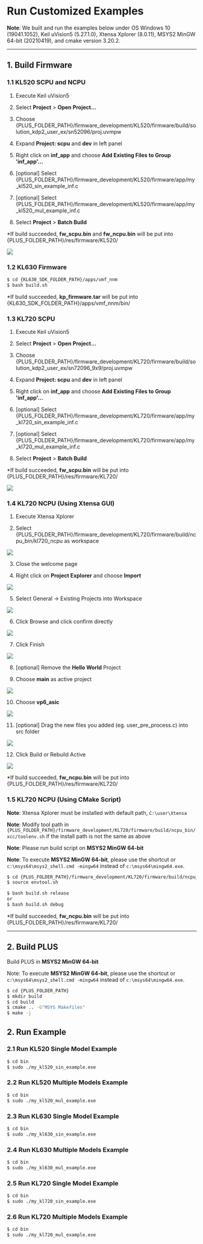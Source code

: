 # Run Customized Examples

**Note**: We built and run the examples below under OS Windows 10 (19041.1052), Keil uVision5 (5.27.1.0), Xtensa Xplorer (8.0.11), MSYS2 MinGW 64-bit (20210419), and cmake version 3.20.2.

---

## 1. Build Firmware

### 1.1 KL520 SCPU and NCPU
1. Execute Keil uVision5

2. Select **Project** > **Open Project...**

3. Choose {PLUS_FOLDER_PATH}/firmware_development/KL520/firmware/build/solution_kdp2_user_ex/sn52096/proj.uvmpw

4. Expand **Project: scpu** and **dev** in left panel

5. Right click on **inf_app** and choose **Add Existing Files to Group 'inf_app'...**

6. [optional] Select {PLUS_FOLDER_PATH}/firmware_development/KL520/firmware/app/my_kl520_sin_example_inf.c

7. [optional] Select {PLUS_FOLDER_PATH}/firmware_development/KL520/firmware/app/my_kl520_mul_example_inf.c

8. Select **Project** > **Batch Build**

*If build succeeded, **fw_scpu.bin** and **fw_ncpu.bin** will be put into {PLUS_FOLDER_PATH}/res/firmware/KL520/

![](../../imgs/keil_build_kl520_firmware.png)

### 1.2 KL630 Firmware

```bash
$ cd {KL630_SDK_FOLDER_PATH}/apps/vmf_nnm
$ bash build.sh
```

*If build succeeded, **kp_firmware.tar** will be put into {KL630_SDK_FOLDER_PATH}/apps/vmf_nnm/bin/

### 1.3 KL720 SCPU
1. Execute Keil uVision5

2. Select **Project** > **Open Project...**

3. Choose {PLUS_FOLDER_PATH}/firmware_development/KL720/firmware/build/solution_kdp2_user_ex/sn72096_9x9/proj.uvmpw

4. Expand **Project: scpu** and **dev** in left panel

5. Right click on **inf_app** and choose **Add Existing Files to Group 'inf_app'...**

6. [optional] Select {PLUS_FOLDER_PATH}/firmware_development/KL720/firmware/app/my_kl720_sin_example_inf.c

7. [optional] Select {PLUS_FOLDER_PATH}/firmware_development/KL720/firmware/app/my_kl720_mul_example_inf.c

8. Select **Project** > **Batch Build**

*If build succeeded, **fw_scpu.bin** will be put into {PLUS_FOLDER_PATH}/res/firmware/KL720/

![](../../imgs/keil_build_kl720_firmware.png)

### 1.4 KL720 NCPU (Using Xtensa GUI)
1. Execute Xtensa Xplorer

2. Select {PLUS_FOLDER_PATH}/firmware_development/KL720/firmware/build/ncpu_bin/kl720_ncpu as workspace

![](../../imgs/xtensa_select_workspace.png)

3. Close the welcome page

4. Right click on **Project Explorer** and choose **Import**

![](../../imgs/xtensa_start_import.png)

5. Select General -> Existing Projects into Workspace

![](../../imgs/xtensa_existing_project.png)

6. Click Browse and click confirm directly

![](../../imgs/xtensa_import.png)

7. Click Finish

![](../../imgs/xtensa_import_finish.png)

8. [optional] Remove the **Hello World** Project

9. Choose **main** as active project

![](../../imgs/xtensa_main.png)

10. Choose **vp6_asic**

![](../../imgs/xtensa_vp6.png)

11. [optional] Drag the new files you added (eg. user_pre_process.c) into src folder

![](../../imgs/xtensa_add_src.png)

12. Click Build or Rebuild Active

![](../../imgs/xtensa_build.png)

*If build succeeded, **fw_ncpu.bin** will be put into {PLUS_FOLDER_PATH}/res/firmware/KL720/

### 1.5 KL720 NCPU (Using CMake Script)

**Note**: Xtensa Xplorer must be installed with default path, `C:\user\Xtensa`

**Note**: Modify tool path in `{PLUS_FOLDER_PATH}/firmware_development/KL720/firmware/build/ncpu_bin/xcc/toolenv.sh` if the install path is not the same as above

**Note**: Please run build script on **MSYS2 MinGW 64-bit**

**Note**: To execute **MSYS2 MinGW 64-bit**, please use the shortcut or `c:\msys64\msys2_shell.cmd -mingw64` instead of `c:\msys64\mingw64.exe`.

```bash
$ cd {PLUS_FOLDER_PATH}/firmware_development/KL720/firmware/build/ncpu_bin/xcc
$ source envtool.sh

$ bash build.sh release
or
$ bash build.sh debug
```

*If build succeeded, **fw_ncpu.bin** will be put into {PLUS_FOLDER_PATH}/res/firmware/KL720/

---

## 2. Build PLUS

Build PLUS in **MSYS2 MinGW 64-bit**

Note: To execute **MSYS2 MinGW 64-bit**, please use the shortcut or `c:\msys64\msys2_shell.cmd -mingw64` instead of `c:\msys64\mingw64.exe`.

```bash
$ cd {PLUS_FOLDER_PATH}
$ mkdir build
$ cd build
$ cmake .. -G"MSYS Makefiles"
$ make -j
```

## 2. Run Example

### 2.1 Run KL520 Single Model Example

```bash
$ cd bin
$ sudo ./my_kl520_sin_example.exe
```

### 2.2 Run KL520 Multiple Models Example

```bash
$ cd bin
$ sudo ./my_kl520_mul_example.exe
```

### 2.3 Run KL630 Single Model Example

```bash
$ cd bin
$ sudo ./my_kl630_sin_example.exe
```

### 2.4 Run KL630 Multiple Models Example

```bash
$ cd bin
$ sudo ./my_kl630_mul_example.exe
```

### 2.5 Run KL720 Single Model Example

```bash
$ cd bin
$ sudo ./my_kl720_sin_example.exe
```

### 2.6 Run KL720 Multiple Models Example

```bash
$ cd bin
$ sudo ./my_kl720_mul_example.exe
```
